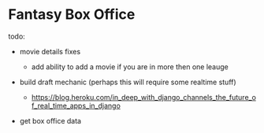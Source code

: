 # Fantasy Box Office

todo:

- movie details fixes
  - add ability to add a movie if you are in more then one leauge
- build draft mechanic (perhaps this will require some realtime stuff)

  - https://blog.heroku.com/in_deep_with_django_channels_the_future_of_real_time_apps_in_django

- get box office data